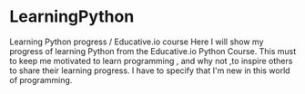 # LearningPython
Learning Python progress / Educative.io course
Here I will show my progress of learning Python from the Educative.io Python Course.
This must to keep me motivated to learn programming , and why not ,to inspire others to share their learning progress.
I have to specify that I'm new in this world of programming.
